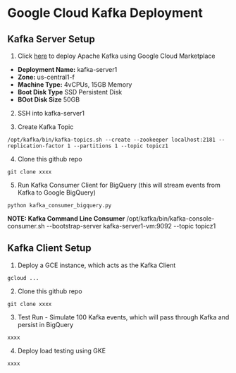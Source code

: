 # Google Cloud Kafka Deployment

## Kafka Server Setup

1. Click [here](https://console.cloud.google.com/marketplace/details/click-to-deploy-images/kafka?q=kafka&id=f19a0f63-fc57-47fd-9d94-8d5ca6af935e) to deploy Apache Kafka using Google Cloud Marketplace

  * **Deployment Name:** kafka-server1
  * **Zone:** us-central1-f
  * **Machine Type:** 4vCPUs, 15GB Memory
  * **Boot Disk Type** SSD Persistent Disk
  * **BOot Disk Size** 50GB

2. SSH into kafka-server1

3. Create Kafka Topic

```
/opt/kafka/bin/kafka-topics.sh --create --zookeeper localhost:2181 --replication-factor 1 --partitions 1 --topic topicz1 
```

4. Clone this github repo

```
git clone xxxx
```

5. Run Kafka Consumer Client for BigQuery (this will stream events from Kafka to Google BigQuery)

```
python kafka_consumer_bigquery.py 
```

**NOTE: Kafka Command Line Consumer**
/opt/kafka/bin/kafka-console-consumer.sh --bootstrap-server kafka-server1-vm:9092 --topic topicz1


## Kafka Client Setup

1. Deploy a GCE instance, which acts as the Kafka Client

```
gcloud ...
```

2. Clone this github repo

```
git clone xxxx
```

3. Test Run - Simulate 100 Kafka events, which will pass through Kafka and persist in BigQuery

```
xxxx
```

4. Deploy load testing using GKE

```
xxxx
```
